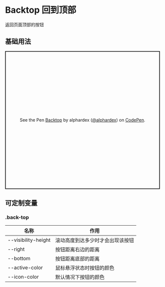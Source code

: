 # Backtop 回到顶部

返回页面顶部的按钮

## 基础用法

<p class="codepen" data-height="450" data-theme-id="dark" data-default-tab="html,result" data-user="alphardex" data-slug-hash="rNOKprj" style="height: 450px; box-sizing: border-box; display: flex; align-items: center; justify-content: center; border: 2px solid; margin: 1em 0; padding: 1em;" data-pen-title="Backtop">
  <span>See the Pen <a href="https://codepen.io/alphardex/pen/rNOKprj">
  Backtop</a> by alphardex (<a href="https://codepen.io/alphardex">@alphardex</a>)
  on <a href="https://codepen.io">CodePen</a>.</span>
</p>
<script async src="https://static.codepen.io/assets/embed/ei.js"></script>

## 可定制变量

### .back-top

| 名称                | 作用                             |
| ------------------- | -------------------------------- |
| --visibility-height | 滚动高度到达多少时才会出现该按钮 |
| --right             | 按钮距离右边的距离               |
| --bottom            | 按钮距离底部的距离               |
| --active-color      | 鼠标悬浮状态时按钮的颜色         |
| --icon-color        | 默认情况下按钮的颜色             |
